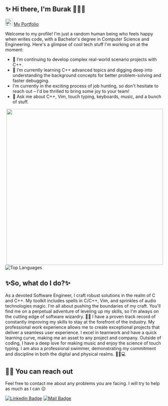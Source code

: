 ## ✨ Hi there, I'm Burak 👋🏼✨
<img src="https://raw.githubusercontent.com/Tarikul-Islam-Anik/Microsoft-Teams-Animated-Emojis/master/Emojis/Travel%20and%20places/Star.png" alt="Star" width="23" height="23" /> [My Portfolio ](https://burakcanakinci.netlify.app/)

Welcome to my profile! I'm just a random human being who feels happy when writes code, with a Bachelor's degree in Computer Science and Engineering. Here's a glimpse of cool tech stuff I'm working on at the moment:

- 🔭 I’m continuing to develop complex real-world scenario projects with C++.
- 🌱 I’m currently learning C++ advanced topics and digging deep into understanding the background concepts for better problem-solving and faster debugging.
-  I'm currently in the exciting process of job hunting, so don't hesitate to reach out – I'd be thrilled to bring some joy to your team!
- 💬 Ask me about C++, Vim, touch typing, keyboards, music, and a bunch of stuff.
<img src="https://user-images.githubusercontent.com/74038190/225813708-98b745f2-7d22-48cf-9150-083f1b00d6c9.gif" width="500" align="right">

![Top Languages](https://github-readme-stats.vercel.app/api/top-langs?username=burakcanakinci&show_icons=true&locale=en&layout=compact&theme=chartreuse-dark)

## ✨So, what do I do?✨
As a devoted Software Engineer, I craft robust solutions in the realm of C and C++. My toolkit includes spells in C/C++, Vim, and sprinkles of audio technologies magic.
I'm all about pushing the boundaries of my craft. You'll find me on a perpetual adventure of leveling up my skills, so I'm always on the cutting edge of software wizardry. 🎩🔮
I have a proven track record of constantly improving my skills to stay at the forefront of the industry. My professional work experience allows me to create exceptional projects that deliver a seamless user experience. I excel in teamwork and have a quick learning curve, making me an asset to any project and company.
Outside of coding, I have a deep love for making music and enjoy the science of touch typing. I am also a professional swimmer, demonstrating my commitment and discipline in both the digital and physical realms. 🏊‍♂️💻



## 🤙🏻 You can reach out

Feel free to contact me about any problems you are facing. I will try to help as much as I can 😉

[![Linkedin Badge](https://img.shields.io/badge/linkedin-%230077B5.svg?&style=for-the-badge&logo=linkedin&logoColor=white)](https://www.linkedin.com/in/burakcanakinci/)
[![Mail Badge](https://img.shields.io/badge/email-c14438?style=for-the-badge&logo=Gmail&logoColor=white&link=mailto:ayatalzaidi2000@gmail.com)](mailto:burakakinci.bca@gmail.com)


